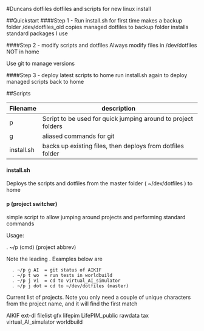 #Duncans dotfiles
dotfiles and scripts for new linux install

##Quickstart
####Step 1 - Run install.sh for first time
makes a backup folder /dev/dotfiles_old
copies managed dotfiles to backup folder
installs standard packages I use

####Step 2 - modify scripts and dotfiles
Always modify files in /dev/dotfiles NOT in home

Use git to manage versions

####Step 3 - deploy latest scripts to home
run install.sh again to deploy managed scripts back to home


##Scripts 

|Filename | description |
 --- | ---      
|p | Script to be used for quick jumping around to project folders|
|g | aliased commands for git|
|install.sh		  | backs up existing files, then deploys from dotfiles folder|

#### install.sh
Deploys the scripts and dotfiles from the master folder ( ~/dev/dotfiles ) to home


#### p (project switcher)
simple script to allow jumping around projects and performing standard commands

Usage: 

. ~/p (cmd) (project abbrev)

Note the leading .  Examples below are

```
  . ~/p g AI  = git status of AIKIF           
  . ~/p t wo  = run tests in worldbuild       
  . ~/p j vi  = cd to virtual_AI_simulator    
  . ~/p j dot = cd to ~/dev/dotfiles (master) 
```

Current list of projects. Note you only need a couple of unique characters from the project name, and it will find the first match

AIKIF
ext-dl
filelist
gfx
lifepim
LifePIM_public
rawdata 
tax
virtual_AI_simulator 
worldbuild
